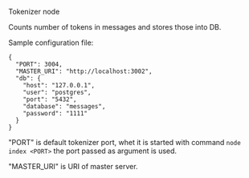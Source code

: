Tokenizer node

Counts number of tokens in messages and stores those into DB.

Sample configuration file: 

```
{
  "PORT": 3004,
  "MASTER_URI": "http://localhost:3002",
  "db": {
    "host": "127.0.0.1",
    "user": "postgres",
    "port": "5432",
    "database": "messages",
    "password": "1111"
  }
}
```

"PORT" is default tokenizer port, whet it is started with command `node index <PORT>` the port passed as argument is used.

"MASTER_URI" is URI of master server.
